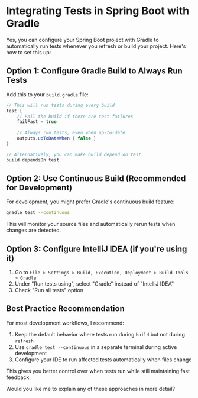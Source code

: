 # Integrating Tests in Spring Boot with Gradle

Yes, you can configure your Spring Boot project with Gradle to automatically run tests whenever you refresh or build your project. Here's how to set this up:

## Option 1: Configure Gradle Build to Always Run Tests

Add this to your `build.gradle` file:

```groovy
// This will run tests during every build
test {
    // Fail the build if there are test failures
    failFast = true
    
    // Always run tests, even when up-to-date
    outputs.upToDateWhen { false }
}

// Alternatively, you can make build depend on test
build.dependsOn test
```

## Option 2: Use Continuous Build (Recommended for Development)

For development, you might prefer Gradle's continuous build feature:

```bash
gradle test --continuous
```

This will monitor your source files and automatically rerun tests when changes are detected.

## Option 3: Configure IntelliJ IDEA (if you're using it)

1. Go to `File > Settings > Build, Execution, Deployment > Build Tools > Gradle`
2. Under "Run tests using", select "Gradle" instead of "IntelliJ IDEA"
3. Check "Run all tests" option

## Best Practice Recommendation

For most development workflows, I recommend:

1. Keep the default behavior where tests run during `build` but not during `refresh`
2. Use `gradle test --continuous` in a separate terminal during active development
3. Configure your IDE to run affected tests automatically when files change

This gives you better control over when tests run while still maintaining fast feedback.

Would you like me to explain any of these approaches in more detail?
